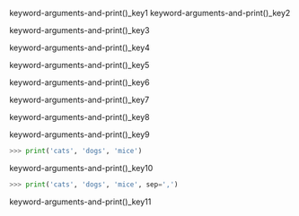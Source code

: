 keyword-arguments-and-print()_key1
keyword-arguments-and-print()_key2


keyword-arguments-and-print()_key3


keyword-arguments-and-print()_key4



keyword-arguments-and-print()_key5



keyword-arguments-and-print()_key6



keyword-arguments-and-print()_key7



keyword-arguments-and-print()_key8


keyword-arguments-and-print()_key9


```python
>>> print('cats', 'dogs', 'mice')
```
keyword-arguments-and-print()_key10


```python
>>> print('cats', 'dogs', 'mice', sep=',')
```
keyword-arguments-and-print()_key11

